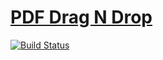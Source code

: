 # [PDF Drag N Drop](https://mukaschultze.github.io/pdf-drag-n-drop)

[![Build Status](https://travis-ci.com/mukaschultze/pdf-drag-n-drop.svg?branch=master)](https://travis-ci.com/mukaschultze/pdf-drag-n-drop)
